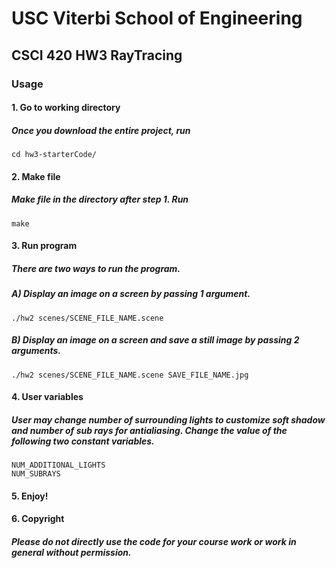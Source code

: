 # USC Viterbi School of Engineering
## CSCI 420 HW3 RayTracing

### Usage
#### 1. Go to working directory
##### Once you download the entire project, run
```
cd hw3-starterCode/
```

#### 2. Make file
##### Make file in the directory after step 1. Run
```
make
```

#### 3. Run program
##### There are two ways to run the program.
##### A) Display an image on a screen by passing 1 argument.
```
./hw2 scenes/SCENE_FILE_NAME.scene
```
##### B) Display an image on a screen and save a still image by passing 2 arguments.
```
./hw2 scenes/SCENE_FILE_NAME.scene SAVE_FILE_NAME.jpg
```

#### 4. User variables
##### User may change number of surrounding lights to customize soft shadow and number of sub rays for antialiasing. Change the value of the following two constant variables.
```
NUM_ADDITIONAL_LIGHTS
NUM_SUBRAYS
```

#### 5. Enjoy!

#### 6. Copyright
##### Please do not directly use the code for your course work or work in general without permission.
